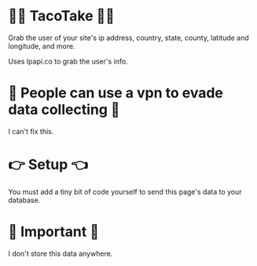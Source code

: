 # 😵‍💫 TacoTake 😵‍💫
Grab the user of your site's ip address, country, state, county, latitude and longitude, and more.

Uses Ipapi.co to grab the user's info.

 # 🥸 People can use a vpn to evade data collecting 🥸
I can't fix this.

# 👉 Setup 👈
You must add a tiny bit of code yourself to send this page's data to your database.

# 🤩 Important 🤩

I don't store this data anywhere.
